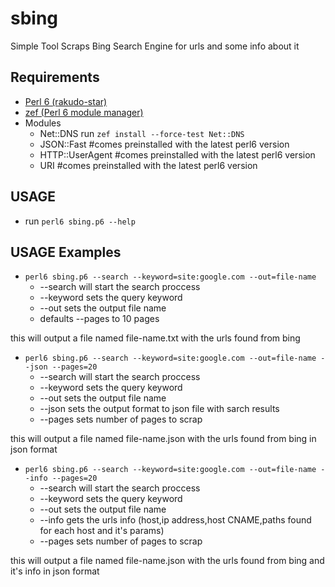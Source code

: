 # sbing
Simple Tool Scraps Bing Search Engine for urls and some info about it
## Requirements
  * [Perl 6 (rakudo-star)](https://rakudo.org/files)
  * [zef (Perl 6 module manager)](https://github.com/ugexe/zef) 
  * Modules
    * Net::DNS run `zef install --force-test Net::DNS`
    * JSON::Fast #comes preinstalled with the latest perl6 version
    * HTTP::UserAgent #comes preinstalled with the latest perl6 version
    * URI #comes preinstalled with the latest perl6 version
## USAGE
 * run `perl6 sbing.p6 --help`
## USAGE Examples
  * `perl6 sbing.p6 --search --keyword=site:google.com --out=file-name`
    * --search will start the search proccess
    * --keyword sets the query keyword
    * --out sets the output file name
    * defaults --pages to 10 pages
    
this will output a file named file-name.txt with the urls found from bing

  * `perl6 sbing.p6 --search --keyword=site:google.com --out=file-name --json --pages=20`
    * --search will start the search proccess
    * --keyword sets the query keyword
    * --out sets the output file name
    * --json sets the output format to json file with sarch results
    * --pages sets number of pages to scrap
    
this will output a file named file-name.json with the urls found from bing in json format

  * `perl6 sbing.p6 --search --keyword=site:google.com --out=file-name --info --pages=20`
    * --search will start the search proccess
    * --keyword sets the query keyword
    * --out sets the output file name
    * --info gets the urls info (host,ip address,host CNAME,paths found for each host and it's params)
    * --pages sets number of pages to scrap
    
this will output a file named file-name.json with the urls found from bing and it's info in json format
